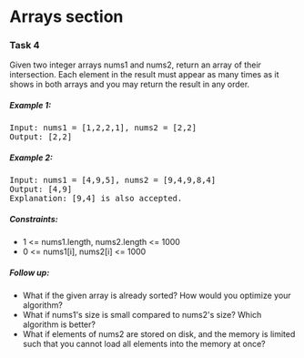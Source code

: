<h1>Arrays section</h1>

<h3>Task 4</h2>
<p>Given two integer arrays nums1 and nums2, return an array of their intersection. Each element in the result must appear as many times as it shows in both arrays and you may return the result in any order.</p>


<h5>Example 1:</h5>
<pre>
Input: nums1 = [1,2,2,1], nums2 = [2,2]
Output: [2,2]
</pre>

<h5>Example 2:</h5>
<pre>
Input: nums1 = [4,9,5], nums2 = [9,4,9,8,4]
Output: [4,9]
Explanation: [9,4] is also accepted.
</pre>

<h5>Constraints:</h5>
<ul>
<li>1 <= nums1.length, nums2.length <= 1000</li>
<li>0 <= nums1[i], nums2[i] <= 1000</li>
</ul> 

<h5>Follow up:</h5>
<ul>
<li>What if the given array is already sorted? How would you optimize your algorithm?</li>
<li>What if nums1's size is small compared to nums2's size? Which algorithm is better?</li>
<li>What if elements of nums2 are stored on disk, and the memory is limited such that you cannot load all elements into the memory at once?</li>

